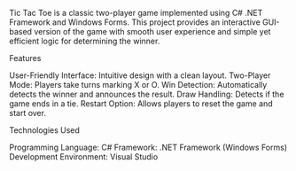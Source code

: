 Tic Tac Toe is a classic two-player game implemented using C# .NET Framework and Windows Forms.
This project provides an interactive GUI-based version of the game with smooth user experience and simple yet efficient logic for determining the winner.

Features

User-Friendly Interface: Intuitive design with a clean layout.
Two-Player Mode: Players take turns marking X or O.
Win Detection: Automatically detects the winner and announces the result.
Draw Handling: Detects if the game ends in a tie.
Restart Option: Allows players to reset the game and start over.


Technologies Used

Programming Language: C#
Framework: .NET Framework (Windows Forms)
Development Environment: Visual Studio
